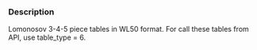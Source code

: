 ### Description

Lomonosov 3-4-5 piece tables in WL50 format. For call these tables from API, use table_type = 6.